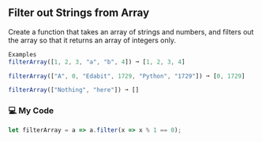 ## Filter out Strings from Array

Create a function that takes an array of strings and numbers, and filters out the array so that it returns an array of integers only.
```js
Examples
filterArray([1, 2, 3, "a", "b", 4]) ➞ [1, 2, 3, 4]

filterArray(["A", 0, "Edabit", 1729, "Python", "1729"]) ➞ [0, 1729]

filterArray(["Nothing", "here"]) ➞ []
```
### :computer: My Code
```js
let filterArray = a => a.filter(x => x % 1 == 0);
```
